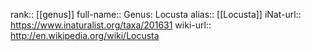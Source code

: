 

rank:: [[genus]]
full-name:: Genus: Locusta
alias:: [[Locusta]]
iNat-url:: https://www.inaturalist.org/taxa/201631
wiki-url:: http://en.wikipedia.org/wiki/Locusta